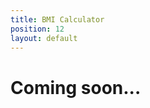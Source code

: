 ```yaml
---
title: BMI Calculator
position: 12
layout: default
---
```


<div class='wrap'>
  <div class='section u-py6 u-bt1'>
    <div class='section-row u-alignCenter'>
      <h1>
        Coming soon...
      </h1>
    </div>
  </div>
</div>
